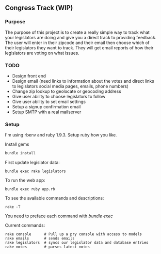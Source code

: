 ## Congress Track (WIP)

### Purpose

The purpose of this project is to create a really simple way to track what your legislators are doing and give you a direct track to providing feedback. The user will enter in their zipcode and their email then choose which of their legislators they want to track. They will get email reports of how their legislators are voting on what issues.

### TODO

* Design front end
* Design email (need links to information about the votes and direct links to legislators social media pages, emails, phone numbers)
* Change zip lookup to geolocate or geocoding address
* Give user ability to choose legislators to follow
* Give user ability to set email settings
* Setup a signup confirmation email
* Setup SMTP with a real mailserver

### Setup

I'm using rbenv and ruby 1.9.3. Setup ruby how you like.

Install gems
```bash
bundle install
```

First update legislator data:

```
bundle exec rake legislators
```

To run the web app:
```
bundle exec ruby app.rb
```

To see the available commands and descriptions:
```
rake -T
```

You need to preface each command with *bundle exec*

Current commands:

```
rake console      # Pull up a pry console with access to models
rake emails       # sends emails
rake legislators  # syncs our legislator data and database entries
rake votes        # parses latest votes
```
